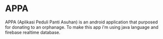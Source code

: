 # APPA

APPA (Aplikasi Peduli Panti Asuhan) is an android application that purposed for donating to an orphanage. To make this app i'm using java language and firebase realtime database.
